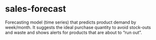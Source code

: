 # sales-forecast
Forecasting model (time series) that predicts product demand by week/month. It suggests the ideal purchase quantity to avoid stock-outs and waste and shows alerts for products that are about to “run out”.

